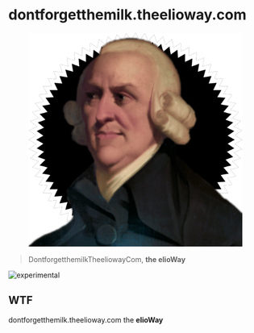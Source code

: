 # dontforgetthemilk.theelioway.com

<figure>
  <img src="star.png" alt="">
</figure>

> DontforgetthemilkTheeliowayCom, **the elioWay**

![experimental](/eliosin/icon/devops/experimental/favicon.ico "experimental")

## WTF

dontforgetthemilk.theelioway.com the **elioWay**
